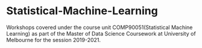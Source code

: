 # Statistical-Machine-Learning
Workshops covered under the course unit COMP90051(Statistical Machine Learning) as part of the Master of Data Science Coursework at University of Melbourne for the session 2019-2021. 
